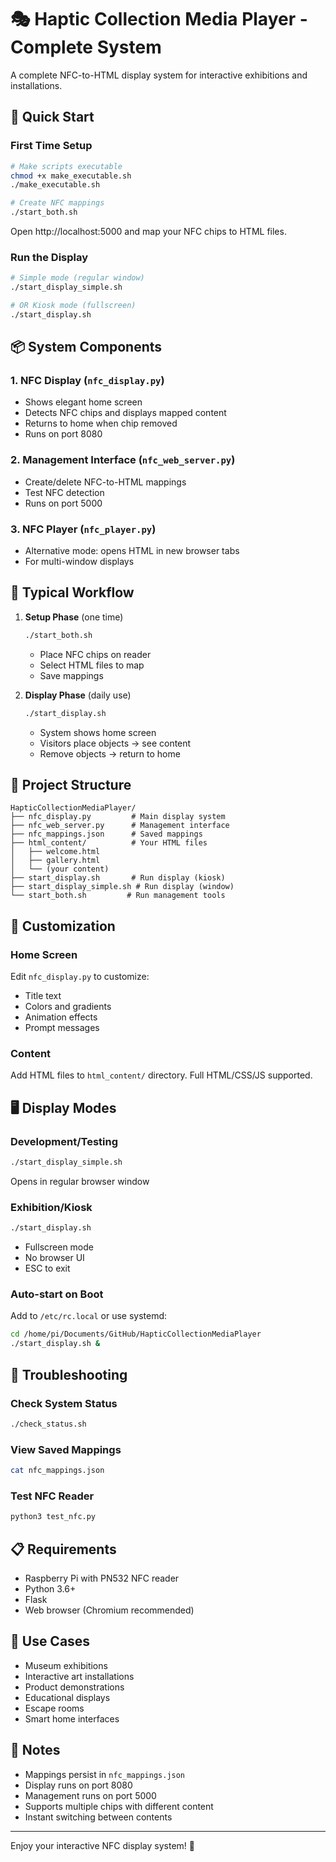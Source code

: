 # 🎭 Haptic Collection Media Player - Complete System

A complete NFC-to-HTML display system for interactive exhibitions and installations.

## 🚀 Quick Start

### First Time Setup
```bash
# Make scripts executable
chmod +x make_executable.sh
./make_executable.sh

# Create NFC mappings
./start_both.sh
```
Open http://localhost:5000 and map your NFC chips to HTML files.

### Run the Display
```bash
# Simple mode (regular window)
./start_display_simple.sh

# OR Kiosk mode (fullscreen)
./start_display.sh
```

## 📦 System Components

### 1. **NFC Display** (`nfc_display.py`)
- Shows elegant home screen
- Detects NFC chips and displays mapped content
- Returns to home when chip removed
- Runs on port 8080

### 2. **Management Interface** (`nfc_web_server.py`)
- Create/delete NFC-to-HTML mappings
- Test NFC detection
- Runs on port 5000

### 3. **NFC Player** (`nfc_player.py`)
- Alternative mode: opens HTML in new browser tabs
- For multi-window displays

## 🎯 Typical Workflow

1. **Setup Phase** (one time)
   ```bash
   ./start_both.sh
   ```
   - Place NFC chips on reader
   - Select HTML files to map
   - Save mappings

2. **Display Phase** (daily use)
   ```bash
   ./start_display.sh
   ```
   - System shows home screen
   - Visitors place objects → see content
   - Remove objects → return to home

## 📁 Project Structure

```
HapticCollectionMediaPlayer/
├── nfc_display.py         # Main display system
├── nfc_web_server.py      # Management interface
├── nfc_mappings.json      # Saved mappings
├── html_content/          # Your HTML files
│   ├── welcome.html
│   ├── gallery.html
│   └── (your content)
├── start_display.sh       # Run display (kiosk)
├── start_display_simple.sh # Run display (window)
└── start_both.sh         # Run management tools
```

## 🎨 Customization

### Home Screen
Edit `nfc_display.py` to customize:
- Title text
- Colors and gradients
- Animation effects
- Prompt messages

### Content
Add HTML files to `html_content/` directory. Full HTML/CSS/JS supported.

## 🖥️ Display Modes

### Development/Testing
```bash
./start_display_simple.sh
```
Opens in regular browser window

### Exhibition/Kiosk
```bash
./start_display.sh
```
- Fullscreen mode
- No browser UI
- ESC to exit

### Auto-start on Boot
Add to `/etc/rc.local` or use systemd:
```bash
cd /home/pi/Documents/GitHub/HapticCollectionMediaPlayer
./start_display.sh &
```

## 🔧 Troubleshooting

### Check System Status
```bash
./check_status.sh
```

### View Saved Mappings
```bash
cat nfc_mappings.json
```

### Test NFC Reader
```bash
python3 test_nfc.py
```

## 📋 Requirements

- Raspberry Pi with PN532 NFC reader
- Python 3.6+
- Flask
- Web browser (Chromium recommended)

## 🎯 Use Cases

- Museum exhibitions
- Interactive art installations  
- Product demonstrations
- Educational displays
- Escape rooms
- Smart home interfaces

## 📝 Notes

- Mappings persist in `nfc_mappings.json`
- Display runs on port 8080
- Management runs on port 5000
- Supports multiple chips with different content
- Instant switching between contents

---

Enjoy your interactive NFC display system! 🎉
